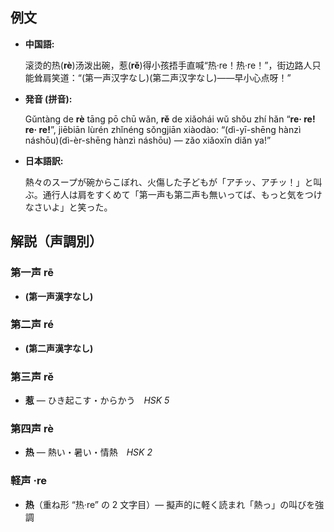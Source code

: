 ## 例文

* **中国語:**

   滚烫的热(**rè**)汤泼出碗，惹(**rě**)得小孩捂手直喊“热·re！热·re！”，街边路人只能耸肩笑道：“(第一声汉字なし)(第二声汉字なし)——早小心点呀！”

* **発音 (拼音):**

   Gǔntàng de **rè** tāng pō chū wǎn, **rě** de xiǎohái wǔ shǒu zhí hǎn “**re· re! re· re!**”, jiēbiān lùrén zhǐnéng sǒngjiān xiàodào: “(dì-yī-shēng hànzì náshōu)(dì-èr-shēng hànzì náshōu) — zǎo xiǎoxīn diǎn ya!”

* **日本語訳:**

   熱々のスープが碗からこぼれ、火傷した子どもが「アチッ、アチッ！」と叫ぶ。通行人は肩をすくめて「第一声も第二声も無いってば、もっと気をつけなさいよ」と笑った。

## 解説（声調別）

### 第一声 rē

* **(第一声漢字なし)**

### 第二声 ré

* **(第二声漢字なし)**

### 第三声 rě

* **惹** — ひき起こす・からかう *HSK 5*

### 第四声 rè

* **热** — 熱い・暑い・情熱 *HSK 2*

### 軽声 ·re

* **热**（重ね形 “热·re” の 2 文字目）— 擬声的に軽く読まれ「熱っ」の叫びを強調
